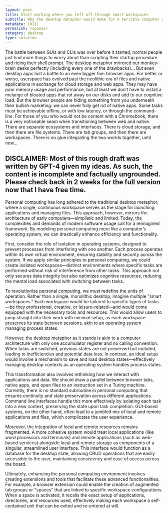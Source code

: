```yaml
---
layout: post
title: Start working where you left off through smart workspaces
subtitle: Why the desktop metaphor would make for a terrible computer architecture
metadata: (011)
permalink: /spaces/
category: desktop
type: solution
---
```

The battle between GUIs and CLIs was over before it started; normal people just had more things to worry about than scripting their startup procedure and ricing their shell prompt. The desktop metaphor mirrored our monkey-brain desks perfectly (including every one of the drawbacks)… But even desktop apps lost a battle to an even bigger foe: browser apps. For better or worse, userspace has evolved past the neolithic era of files and native applications in exchange for cloud storage and web apps. They may have poor memory usage and performance, but at least we don’t have to install a melange of bloated apps that rot away on our disks and add to our cognitive load. But the browser people are hiding something from you underneath their bullish marketing: we can never fully get rid of native apps. Some tasks must be achievable offline, or with low latency, or through the command-line. For those of you who would not be content with a Chromebook, there is a very noticeable seam when transitioning between web and native. There are separate ecosystems and interfaces. There is cloud storage, and then there are file systems. There are tab groups, and then there are workspaces. There is no glue integrating the two worlds together, until now…

## **DISCLAIMER:** Most of this rough draft was written by GPT-4 given my ideas. As such, the content is incomplete and factually ungrounded. Please check back in 2 weeks for the full version now that I have free time.

Personal computing has long adhered to the traditional desktop metaphor, where a single, continuous workspace serves as the stage for launching applications and managing files. This approach, however, mirrors the architecture of early computers—simplistic and limited. Today, the complexities and demands of modern software usage call for a reimagined framework. By modeling personal computing more like a computer’s operating system, we can drastically enhance efficiency and functionality.

First, consider the role of isolation in operating systems, designed to prevent processes from interfering with one another. Each process operates within its own virtual environment, ensuring stability and security across the system. If we apply similar principles to personal computing, we could create isolated workspaces—distinct environments where specific tasks are performed without risk of interference from other tasks. This approach not only secures data integrity but also optimizes cognitive resources, reducing the mental load associated with switching between tasks.

To revolutionize personal computing, we must redefine the units of operation. Rather than a single, monolithic desktop, imagine multiple "smart workspaces." Each workspace would be tailored to specific types of tasks—be they professional, creative, or leisure-related—and would come equipped with the necessary tools and resources. This would allow users to jump straight into their work with minimal setup, as each workspace preserves its state between sessions, akin to an operating system managing process states.

However, the desktop metaphor as it stands is akin to a computer architecture with only one accumulator register and no calling convention. When tasks are switched, previous states are not preserved but mutated, leading to inefficiencies and potential data loss. In contrast, an ideal setup would involve a mechanism to save and load desktop states—effectively managing desktop contexts as an operating system handles process states.

This transformation also involves rethinking how we interact with applications and data. We should draw a parallel between browser tabs, native apps, and open files to an instruction set in a Turing machine. Currently, there is no standard subroutine in personal computing that ensures continuity and state preservation across different applications. Command line interfaces handle this more effectively by isolating each task into a new context, preserving the state upon task completion. GUI-based systems, on the other hand, often lead to a jumbled mix of local and remote applications and files, which complicates the user experience.

Moreover, the integration of local and remote resources remains fragmented. A more cohesive system would treat local applications (like word processors and terminals) and remote applications (such as web-based services) alongside local and remote storage as components of a singular, streamlined user interface. This interface would function as a database for the desktop state, allowing CRUD operations that are easily accessible to the user, maintaining consistency and ease of access across the board.

Ultimately, enhancing the personal computing environment involves creating extensions and tools that facilitate these advanced functionalities. For example, a browser extension could enable the creation of augmented tab groups or "spaces" that are linked to specific workspace configurations. When a space is activated, it recalls the exact setup of applications, directories, and resources used, effectively making each workspace a self-contained unit that can be exited and re-entered at will.
